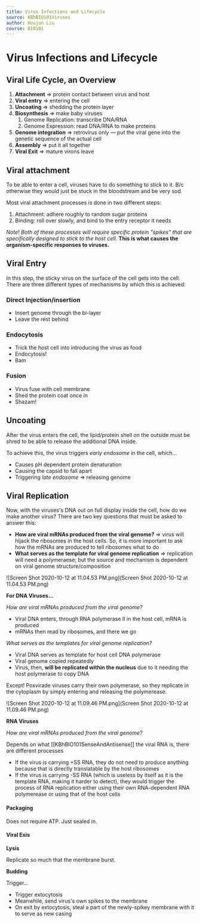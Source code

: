 ```yaml
---
title: Virus Infections and Lifecycle
source: KBhBIO101Viruses
author: Houjun Liu
course: BIO101
---
```


# Virus Infections and Lifecycle

## Viral Life Cycle, an Overview
1. **Attachment** => protein contact between virus and host
2. **Viral entry** => entering the cell
3. **Uncoating** => shedding the protein layer
4. **Biosynthesis** => make baby viruses
	1. Genome Replication: transcribe DNA/RNA
	2. Genome Expression: read DNA/RNA to make proteins
5.  **Genome integration** => retrovirus only — put the viral gene into the genetic sequence of the actual cell
6.  **Assembly** => put it all together
7.  **Viral Exit** => mature virons leave

## Viral attachment
To be able to enter a cell, viruses have to do something to stick to it. B/c otherwise they would just be stuck in the bloodstream and be very sod.

Most viral attachment processes is done in two different steps:

1. Attachment: adhere roughly to random sugar proteins
2. Binding: roll over slowly, and bind to the entry receptor it needs

*Note! Both of these processes will require specific protein "spikes" that are specifically designed to stick to the host cell.* **This is what causes the organism-specific responses to viruses.**

## Viral Entry
In this step, the sticky virus on the surface of the cell gets into the cell. There are three different types of mechanisms by which this is achieved:

### Direct Injection/insertion
- Insert genome through the bi-layer
- Leave the rest behind

### Endocytosis
- Trick the host cell into introducing the virus as food
- Endocytosis!
- Bam

### Fusion
 - Virus fuse with cell membrane
 - Shed the protein coat once in
 - Shazam!

## Uncoating
After the virus enters the cell, the lipid/protein shell on the outside must be shred to be able to release the additional DNA inside.

To achieve this, the virus triggers *early endosome* in the cell, which...

* Causes pH dependent protein denaturation
* Causing the capsid to fall apart
* Triggering *late endosome* => releasing genome

## Viral Replication
Now, with the viruses's DNA out on full display inside the cell, how do we make another virus? There are two key questions that must be asked to answer this:

- **How are viral mRNAs produced from the viral genome?** => virus will hijack the ribosomes in the host cells. So, it is more important to ask how the mRNAs are produced to tell ribosomes what to do
- **What serves as the template for viral genome replication** => replication will need a polymeraese; but the source and mechanism is dependent on viral genome structure/composition

![Screen Shot 2020-10-12 at 11.04.53 PM.png](Screen Shot 2020-10-12 at 11.04.53 PM.png)

**For DNA Viruses...**

*How are viral mRNAs produced from the viral genome?*

- Viral DNA enters, through RNA polymerase II in the host cell, mRNA is produced
- mRNAs then read  by ribosomes, and there we go

*What serves as the templates for viral genome replication?*

- Viral DNA serves as template for host cell DNA polymerase
- Viral genome copied repeatedly
- Virus, then, **will be replicated within the nucleus** due to it needing the host polymerase to copy DNA

Except! Poxvirade viruses carry their own polymerase, so they replicate in the cytoplasm by simply entering and releasing the polymerease.

![Screen Shot 2020-10-12 at 11.09.46 PM.png](Screen Shot 2020-10-12 at 11.09.46 PM.png)

**RNA Viruses**

*How are viral mRNAs produced from the viral genome?*

Depends on what [[KBhBIO101SenseAndAntisense]] the viral RNA is, there are different processes

- If the virus is carrying +SS RNA, they do not need to produce anything because that is directly translatable by the host ribosomes
- If the virus is carrying -SS RNA (which is useless by itself as it is the template RNA, making it harder to detect), they would trigger the process of RNA replication either using their own RNA-dependent RNA polymerease or using that of the host cells

#### Packaging

Does not require ATP. Just sealed in.

#### Viral Exis

**Lysis**

Replicate so much that the membrane burst.

**Budding**

Trigger...

- Trigger extocytosis
- Meanwhile, send virus's own spikes to the membrane
- On exit by extocytosis, steal a part of the newly-spikey membrane with it to serve as new casing
